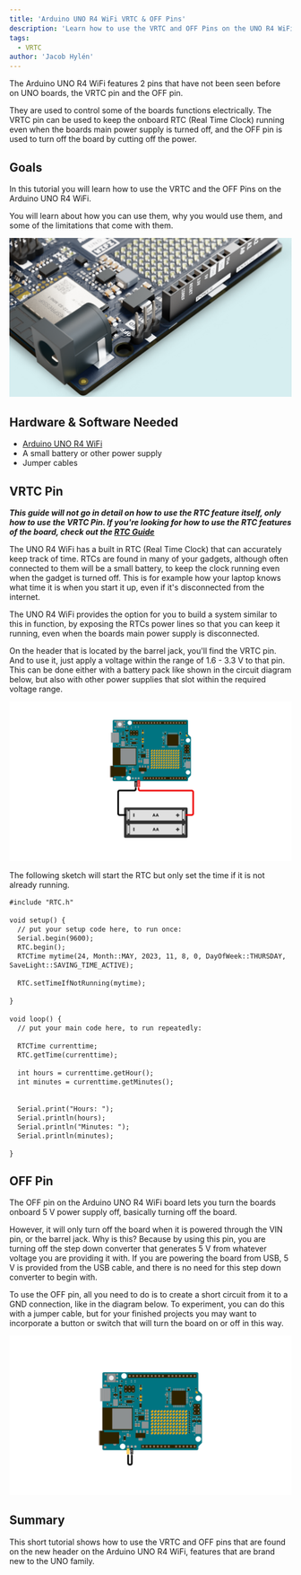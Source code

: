 ```yaml
---
title: 'Arduino UNO R4 WiFi VRTC & OFF Pins'
description: 'Learn how to use the VRTC and OFF Pins on the UNO R4 WiFi.'
tags:
  - VRTC
author: 'Jacob Hylén'
---
```


The Arduino UNO R4 WiFi features 2 pins that have not been seen before on UNO boards, the VRTC pin and the OFF pin. 

They are used to control some of the boards functions electrically. The VRTC pin can be used to keep the onboard RTC (Real Time Clock) running even when the boards main power supply is turned off, and the OFF pin is used to turn off the board by cutting off the power.


## Goals

In this tutorial you will learn how to use the VRTC and the OFF Pins on the Arduino UNO R4 WiFi.

You will learn about how you can use them, why you would use them, and some of the limitations that come with them.

![VRTC and OFF Pin header](./assets/headers.png)

## Hardware & Software Needed

- [Arduino UNO R4 WiFi](https://store.arduino.cc/uno-r4-wifi)
- A small battery or other power supply
- Jumper cables

## VRTC Pin

***This guide will not go in detail on how to use the RTC feature itself, only how to use the VRTC Pin. If you're looking for how to use the RTC features of the board, check out the [RTC Guide](/tutorials/uno-r4-wifi/rtc)***

The UNO R4 WiFi has a built in RTC (Real Time Clock) that can accurately keep track of time. RTCs are found in many of your gadgets, although often connected to them will be a small battery, to keep the clock running even when the gadget is turned off. This is for example how your laptop knows what time it is when you start it up, even if it's disconnected from the internet.

The UNO R4 WiFi provides the option for you to build a system similar to this in function, by exposing the RTCs power lines so that you can keep it running, even when the boards main power supply is disconnected. 

On the header that is located by the barrel jack, you'll find the VRTC pin. And to use it, just apply a voltage within the range of 1.6 - 3.3 V to that pin. This can be done either with a battery pack like shown in the circuit diagram below, but also with other power supplies that slot within the required voltage range.

![Battery Pack Powering the UNO R4 WiFi RTC](./assets/Circuit.png)

The following sketch will start the RTC but only set the time if it is not already running.

```arduino
#include "RTC.h"

void setup() {
  // put your setup code here, to run once:
  Serial.begin(9600);
  RTC.begin();
  RTCTime mytime(24, Month::MAY, 2023, 11, 8, 0, DayOfWeek::THURSDAY, SaveLight::SAVING_TIME_ACTIVE);

  RTC.setTimeIfNotRunning(mytime);
  
}

void loop() {
  // put your main code here, to run repeatedly:
  
  RTCTime currenttime;
  RTC.getTime(currenttime);

  int hours = currenttime.getHour();
  int minutes = currenttime.getMinutes();


  Serial.print("Hours: ");
  Serial.println(hours);
  Serial.println("Minutes: ");
  Serial.println(minutes);

}

```

## OFF Pin
The OFF pin on the Arduino UNO R4 WiFi board lets you turn the boards onboard 5 V power supply off, basically turning off the board.

However, it will only turn off the board when it is powered through the VIN pin, or the barrel jack. Why is this? Because by using this pin, you are turning off the step down converter that generates 5 V from whatever voltage you are providing it with. If you are powering the board from USB, 5 V is provided from the USB cable, and there is no need for this step down converter to begin with. 

To use the OFF pin, all you need to do is to create a short circuit from it to a GND connection, like in the diagram below. To experiment, you can do this with a jumper cable, but for your finished projects you may want to incorporate a button or switch that will turn the board on or off in this way.

![OFF Pin Shorted to GND](./assets/OFF.png)

## Summary

This short tutorial shows how to use the VRTC and OFF pins that are found on the new header on the Arduino UNO R4 WiFi, features that are brand new to the UNO family.
